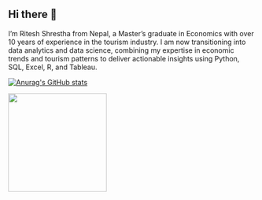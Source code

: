 ## Hi there 👋

I’m Ritesh Shrestha from Nepal, a Master’s graduate in Economics with over 10 years of experience in the tourism industry. I am now transitioning into data analytics and data science, combining my expertise in economic trends and tourism patterns to deliver actionable insights using Python, SQL, Excel, R, and Tableau.

[![Anurag's GitHub stats](https://github-readme-stats.vercel.app/api?username=RittheGit)](https://github.com/anuraghazra/github-readme-stats)

<a href="https://github.com/RittheGit/8-Week-SQL-Challenge/edit/main/README.md">
  <img src="https://user-images.githubusercontent.com/120476961/226283774-dc5f5404-d93b-49f6-9bab-6e4f5a34d262.png" width="200">
</a>
